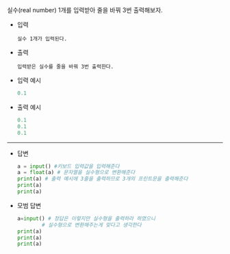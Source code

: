 실수(real number) 1개를 입력받아 줄을 바꿔 3번 출력해보자.

- 입력

  ```
  실수 1개가 입력된다.
  
  ```

- 출력

  ```
  입력받은 실수를 줄을 바꿔 3번 출력한다.
  
  ```

- 입력 예시

  ``` python
  0.1
  ```

  

- 출력 예시

  ```python
  0.1
  0.1
  0.1
  ```

  

---

- 답변 

  ``` python
  a = input() #키보드 입력값을 입력해준다
  a = float(a) # 문자열을 실수형으로 변환해준다
  print(a) # 출력 예시에 3줄을 출력하므로 3개의 프린트문을 출력해준다
  print(a) 
  print(a) 
  ```

  

- 모범 답변

  ``` python
  a=input() # 정답은 이렇지만 실수형을 출력하라 하였으니 
  		  # 실수형으로 변환해주는게 맞다고 생각한다
  print(a)
  print(a)
  print(a)
  ```

  